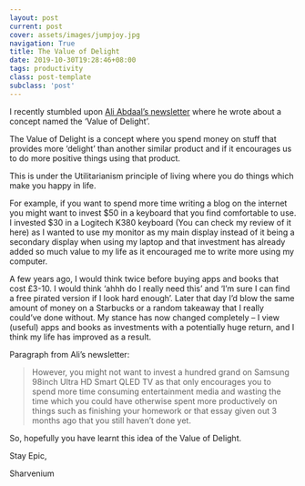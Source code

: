 ```yaml
---
layout: post
current: post
cover: assets/images/jumpjoy.jpg
navigation: True
title: The Value of Delight
date: 2019-10-30T19:28:46+08:00
tags: productivity
class: post-template
subclass: 'post'
---
```

I recently stumbled upon [Ali Abdaal’s newsletter](email.aliabdaal.com) where he wrote about a concept named the ‘Value of Delight’. 

The Value of Delight is a concept where you spend money on stuff that provides more ‘delight’ than another similar product and if it encourages us to do more positive things using that product.

This is under the Utilitarianism principle of living where you do things which make you happy in life.

For example, if you want to spend more time writing a blog on the internet you might want to invest $50 in a keyboard that you find comfortable to use. I invested $30 in a Logitech K380 keyboard (You can check my review of it here) as I wanted to use my monitor as my main display instead of it being a secondary display when using my laptop and that investment has already added so much value to my life as it encouraged me to write more using my computer.

A few years ago, I would think twice before buying apps and books that cost £3-10. I would think ‘ahhh do I really need this’ and ‘I’m sure I can find a free pirated version if I look hard enough’. Later that day I’d blow the same amount of money on a Starbucks or a random takeaway that I really could’ve done without. My stance has now changed completely – I view (useful) apps and books as investments with a potentially huge return, and I think my life has improved as a result. 

Paragraph from Ali’s newsletter:
 > However, you might not want to invest a hundred grand on Samsung 98inch Ultra HD Smart QLED TV as that only encourages you to spend more time consuming entertainment media and wasting the time which you could have otherwise spent more productively on things such as finishing your homework or that essay given out 3 months ago that you still haven’t done yet.

So, hopefully you have learnt this idea of the Value of Delight.

Stay Epic,

Sharvenium
